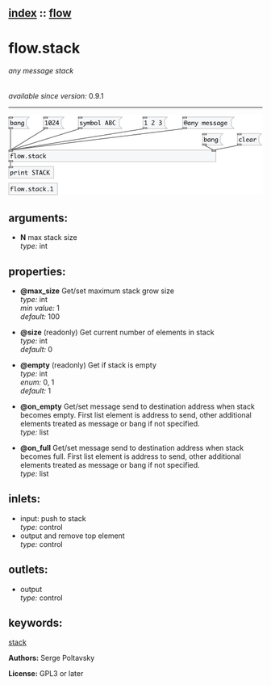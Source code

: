 [index](index.html) :: [flow](category_flow.html)
---

# flow.stack

###### any message stack

*available since version:* 0.9.1

---




[![example](../examples/img/flow.stack.jpg)](../examples/pd/flow.stack.pd)



## arguments:

* **N**
max stack size<br>
_type:_ int<br>





## properties:

* **@max_size** 
Get/set maximum stack grow size<br>
_type:_ int<br>
_min value:_ 1<br>
_default:_ 100<br>

* **@size** (readonly)
Get current number of elements in stack<br>
_type:_ int<br>
_default:_ 0<br>

* **@empty** (readonly)
Get if stack is empty<br>
_type:_ int<br>
_enum:_ 0, 1<br>
_default:_ 1<br>

* **@on_empty** 
Get/set message send to destination address when stack becomes empty. First list
element is address to send, other additional elements treated as message or
bang if not specified.<br>
_type:_ list<br>

* **@on_full** 
Get/set message send to destination address when stack becomes full. First list element
is address to send, other additional elements treated as message or bang if not
specified.<br>
_type:_ list<br>



## inlets:

* input: push to stack<br>
_type:_ control
* output and remove top element<br>
_type:_ control



## outlets:

* output<br>
_type:_ control



## keywords:

[stack](keywords/stack.html)






**Authors:** Serge Poltavsky




**License:** GPL3 or later





